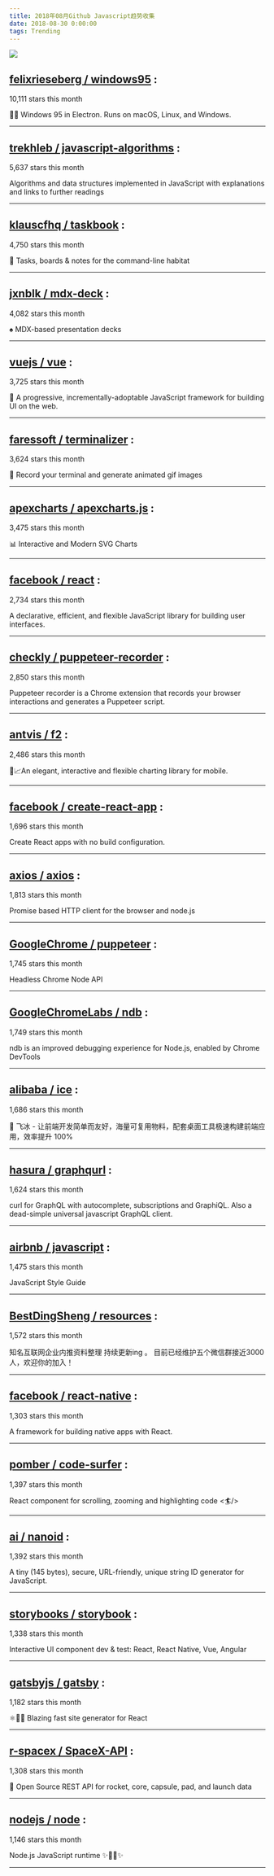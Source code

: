 ```yaml
---
title: 2018年08月Github Javascript趋势收集 
date: 2018-08-30 0:00:00
tags: Trending
---
```

![](/images/github_54.png)
##   [felixrieseberg / windows95](https://github.com/felixrieseberg/windows95) : 
 
10,111 stars this month

💩🚀 Windows 95 in Electron. Runs on macOS, Linux, and Windows. 

---
##   [trekhleb / javascript-algorithms](https://github.com/trekhleb/javascript-algorithms) : 
 
5,637 stars this month

Algorithms and data structures implemented in JavaScript with explanations and links to further readings 

---
##   [klauscfhq / taskbook](https://github.com/klauscfhq/taskbook) : 
 
4,750 stars this month

📓 Tasks, boards & notes for the command-line habitat 

---
##   [jxnblk / mdx-deck](https://github.com/jxnblk/mdx-deck) : 
 
4,082 stars this month

♠️ MDX-based presentation decks 

---
##   [vuejs / vue](https://github.com/vuejs/vue) : 
 
3,725 stars this month

🖖 A progressive, incrementally-adoptable JavaScript framework for building UI on the web. 

---
##   [faressoft / terminalizer](https://github.com/faressoft/terminalizer) : 
 
3,624 stars this month

🦄 Record your terminal and generate animated gif images 

---
##   [apexcharts / apexcharts.js](https://github.com/apexcharts/apexcharts.js) : 
 
3,475 stars this month

📊 Interactive and Modern SVG Charts 

---
##   [facebook / react](https://github.com/facebook/react) : 
 
2,734 stars this month

A declarative, efficient, and flexible JavaScript library for building user interfaces. 

---
##   [checkly / puppeteer-recorder](https://github.com/checkly/puppeteer-recorder) : 
 
2,850 stars this month

Puppeteer recorder is a Chrome extension that records your browser interactions and generates a Puppeteer script. 

---
##   [antvis / f2](https://github.com/antvis/f2) : 
 
2,486 stars this month

📱📈An elegant, interactive and flexible charting library for mobile. 

---
##   [facebook / create-react-app](https://github.com/facebook/create-react-app) : 
 
1,696 stars this month

Create React apps with no build configuration. 

---
##   [axios / axios](https://github.com/axios/axios) : 
 
1,813 stars this month

Promise based HTTP client for the browser and node.js 

---
##   [GoogleChrome / puppeteer](https://github.com/GoogleChrome/puppeteer) : 
 
1,745 stars this month

Headless Chrome Node API 

---
##   [GoogleChromeLabs / ndb](https://github.com/GoogleChromeLabs/ndb) : 
 
1,749 stars this month

ndb is an improved debugging experience for Node.js, enabled by Chrome DevTools 

---
##   [alibaba / ice](https://github.com/alibaba/ice) : 
 
1,686 stars this month

🚀 飞冰 - 让前端开发简单而友好，海量可复用物料，配套桌面工具极速构建前端应用，效率提升 100% 

---
##   [hasura / graphqurl](https://github.com/hasura/graphqurl) : 
 
1,624 stars this month

curl for GraphQL with autocomplete, subscriptions and GraphiQL. Also a dead-simple universal javascript GraphQL client. 

---
##   [airbnb / javascript](https://github.com/airbnb/javascript) : 
 
1,475 stars this month

JavaScript Style Guide 

---
##   [BestDingSheng / resources](https://github.com/BestDingSheng/resources) : 
 
1,572 stars this month

知名互联网企业内推资料整理 持续更新ing 。 目前已经维护五个微信群接近3000人，欢迎你的加入！ 

---
##   [facebook / react-native](https://github.com/facebook/react-native) : 
 
1,303 stars this month

A framework for building native apps with React. 

---
##   [pomber / code-surfer](https://github.com/pomber/code-surfer) : 
 
1,397 stars this month

React component for scrolling, zooming and highlighting code <🏄/> 

---
##   [ai / nanoid](https://github.com/ai/nanoid) : 
 
1,392 stars this month

A tiny (145 bytes), secure, URL-friendly, unique string ID generator for JavaScript. 

---
##   [storybooks / storybook](https://github.com/storybooks/storybook) : 
 
1,338 stars this month

Interactive UI component dev & test: React, React Native, Vue, Angular 

---
##   [gatsbyjs / gatsby](https://github.com/gatsbyjs/gatsby) : 
 
1,182 stars this month

⚛️📄🚀 Blazing fast site generator for React 

---
##   [r-spacex / SpaceX-API](https://github.com/r-spacex/SpaceX-API) : 
 
1,308 stars this month

🚀 Open Source REST API for rocket, core, capsule, pad, and launch data 

---
##   [nodejs / node](https://github.com/nodejs/node) : 
 
1,146 stars this month

Node.js JavaScript runtime ✨🐢🚀✨ 

---

